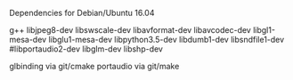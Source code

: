 Dependencies for Debian/Ubuntu 16.04

g++
libjpeg8-dev
libswscale-dev
libavformat-dev
libavcodec-dev
libgl1-mesa-dev
libglu1-mesa-dev
libpython3.5-dev
libdumb1-dev
libsndfile1-dev
#libportaudio2-dev
libglm-dev
libshp-dev

glbinding via git/cmake
portaudio via git/make
